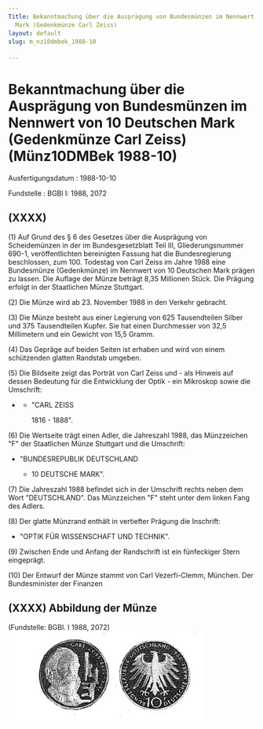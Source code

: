 ```yaml
---
Title: Bekanntmachung über die Ausprägung von Bundesmünzen im Nennwert von 10 Deutschen
  Mark (Gedenkmünze Carl Zeiss)
layout: default
slug: m_nz10dmbek_1988-10

---
```


# Bekanntmachung über die Ausprägung von Bundesmünzen im Nennwert von 10 Deutschen Mark (Gedenkmünze Carl Zeiss) (Münz10DMBek 1988-10)

Ausfertigungsdatum
:   1988-10-10

Fundstelle
:   BGBl I: 1988, 2072



## (XXXX)

(1) Auf Grund des § 6 des Gesetzes über die Ausprägung von
Scheidemünzen in der im Bundesgesetzblatt Teil III, Gliederungsnummer
690-1, veröffentlichten bereinigten Fassung hat die Bundesregierung
beschlossen, zum 100. Todestag von Carl Zeiss im Jahre 1988 eine
Bundesmünze (Gedenkmünze) im Nennwert von 10 Deutschen Mark prägen zu
lassen. Die Auflage der Münze beträgt 8,35 Millionen Stück. Die
Prägung erfolgt in der Staatlichen Münze Stuttgart.

(2) Die Münze wird ab 23. November 1988 in den Verkehr gebracht.

(3) Die Münze besteht aus einer Legierung von 625 Tausendteilen Silber
und 375 Tausendteilen Kupfer. Sie hat einen Durchmesser von 32,5
Millimetern und ein Gewicht von 15,5 Gramm.

(4) Das Gepräge auf beiden Seiten ist erhaben und wird von einem
schützenden glatten Randstab umgeben.

(5) Die Bildseite zeigt das Porträt von Carl Zeiss und - als Hinweis
auf dessen Bedeutung für die Entwicklung der Optik - ein Mikroskop
sowie die Umschrift:

*
    *   "CARL ZEISS

        1816 - 1888".







(6) Die Wertseite trägt einen Adler, die Jahreszahl 1988, das
Münzzeichen "F" der Staatlichen Münze Stuttgart und die Umschrift:

*   "BUNDESREPUBLIK DEUTSCHLAND

    *   10 DEUTSCHE MARK".







(7) Die Jahreszahl 1988 befindet sich in der Umschrift rechts neben
dem Wort "DEUTSCHLAND". Das Münzzeichen "F" steht unter dem linken
Fang des Adlers.

(8) Der glatte Münzrand enthält in vertiefter Prägung die Inschrift:

*   "OPTIK FÜR WISSENSCHAFT UND TECHNIK".




(9) Zwischen Ende und Anfang der Randschrift ist ein fünfeckiger Stern
eingeprägt.

(10) Der Entwurf der Münze stammt von Carl Vezerfi-Clemm, München.
Der Bundesminister der Finanzen


## (XXXX) Abbildung der Münze

(Fundstelle: BGBl. I 1988, 2072)
![bgbl1_1988_j2072_0010.jpg](bgbl1_1988_j2072_0010.jpg)
